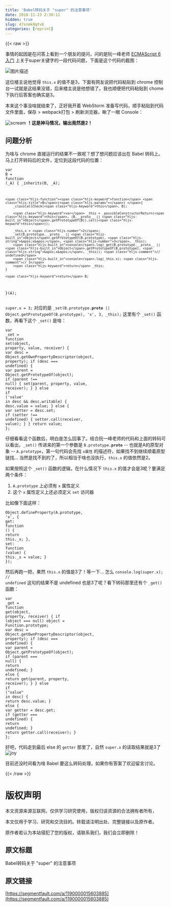 ```yaml
---
title: 'Babel转码关于 "super" 的注意事项' 
date: 2018-11-23 2:30:11
hidden: true
slug: 47snmk9qtvb
categories: [reprint]
---
```


{{< raw >}}
<p>&#x4E8B;&#x60C5;&#x7684;&#x8D77;&#x56E0;&#x662F;&#x5728;&#x95EE;&#x7B54;&#x4E0A;&#x770B;&#x5230;&#x4E00;&#x4E2A;&#x670B;&#x53CB;&#x7684;&#x63D0;&#x95EE;&#xFF0C;&#x95EE;&#x7684;&#x662F;&#x962E;&#x4E00;&#x5CF0;&#x8001;&#x5E08; <a href="http://es6.ruanyifeng.com" rel="nofollow noreferrer" target="_blank">ECMAScript 6 &#x5165;&#x95E8;</a> &#x4E0A;&#x5173;&#x4E8E;super&#x5173;&#x952E;&#x5B57;&#x7684;&#x4E00;&#x6BB5;&#x4EE3;&#x7801;&#x95EE;&#x9898;&#xFF0C;&#x4E0B;&#x9762;&#x662F;&#x8FD9;&#x4E2A;&#x4EE3;&#x7801;&#x7684;&#x622A;&#x56FE;&#xFF1A;</p><p><span class="img-wrap"><img data-src="/img/bVbdC3Z?w=621&amp;h=477" src="https://static.alili.tech/img/bVbdC3Z?w=621&amp;h=477" alt="&#x56FE;&#x7247;&#x63CF;&#x8FF0;" title="&#x56FE;&#x7247;&#x63CF;&#x8FF0;" style="cursor:pointer;display:inline"></span></p><p>&#x8FD9;&#x4F4D;&#x697C;&#x4E3B;&#x8BF4;&#x4ED6;&#x89C9;&#x5F97; <code>this.x</code> &#x7684;&#x503C;&#x4E0D;&#x662F;3&#xFF0C;&#x4E0B;&#x9762;&#x6709;&#x7F51;&#x53CB;&#x8BF4;&#x628A;&#x4EE3;&#x7801;&#x7C98;&#x8D34;&#x5230; chrome &#x63A7;&#x5236;&#x53F0;&#x4E00;&#x8BD5;&#x5C31;&#x662F;&#x8FD9;&#x7ED3;&#x679C;&#x6CA1;&#x9519;&#xFF0C;&#x540E;&#x6765;&#x697C;&#x4E3B;&#x8BF4;&#x662F;&#x4ED6;&#x60F3;&#x9519;&#x4E86;&#x3002;&#x6211;&#x4E5F;&#x987A;&#x4FBF;&#x628A;&#x4EE3;&#x7801;&#x7C98;&#x8D34;&#x5230; chome &#x4E0B;&#x6267;&#x884C;&#x540E;&#x7B54;&#x6848;&#x4E5F;&#x786E;&#x5B9E;&#x662F;3&#x3002;</p><p>&#x672C;&#x6765;&#x8FD9;&#x4E2A;&#x4E8B;&#x6CA1;&#x5565;&#x5C31;&#x7ED3;&#x675F;&#x4E86;&#xFF0C;&#x6B63;&#x597D;&#x6211;&#x5F00;&#x7740; WebStorm &#x51C6;&#x5907;&#x5199;&#x4EE3;&#x7801;&#xFF0C;&#x987A;&#x624B;&#x7C98;&#x8D34;&#x5230;&#x4EE3;&#x7801;&#x6587;&#x4EF6;&#x91CC;&#x9762;&#xFF0C;&#x4FDD;&#x5B58; &gt; webpack&#x6253;&#x5305; &gt; &#x5237;&#x65B0;&#x6D4F;&#x89C8;&#x5668;&#xFF0C;&#x7785;&#x4E86;&#x4E00;&#x773C; Console&#xFF1A;</p><p><img src="https://static.alili.techundefined" class="emoji" alt="scream" title="scream"> <strong>&#xFF01;&#x8FD9;&#x662F;&#x795E;&#x9A6C;&#x60C5;&#x51B5;&#xFF0C;&#x8F93;&#x51FA;&#x7ADF;&#x7136;&#x662F;2&#xFF01;</strong></p><h2 id="articleHeader0">&#x95EE;&#x9898;&#x5206;&#x6790;</h2><p>&#x4E3A;&#x5565;&#x4E0E; chrome &#x76F4;&#x63A5;&#x8FD0;&#x884C;&#x7684;&#x7ED3;&#x679C;&#x4E0D;&#x4E00;&#x81F4;&#x5462;&#xFF1F;&#x60F3;&#x4E86;&#x60F3;&#x95EE;&#x9898;&#x5E94;&#x8BE5;&#x51FA;&#x5728; Babel &#x8F6C;&#x7801;&#x4E0A;&#x3002;&#x9A6C;&#x4E0A;&#x6253;&#x5F00;&#x8F6C;&#x7801;&#x540E;&#x7684;&#x6587;&#x4EF6;&#xFF0C;&#x5B9A;&#x4F4D;&#x5230;&#x8FD9;&#x6BB5;&#x4EE3;&#x7801;&#x7684;&#x4F4D;&#x7F6E;&#xFF1A;</p><div class="widget-codetool" style="display:none"><div class="widget-codetool--inner"><span class="selectCode code-tool" data-toggle="tooltip" data-placement="top" title="" data-original-title="&#x5168;&#x9009;"></span> <span type="button" class="copyCode code-tool" data-toggle="tooltip" data-placement="top" data-clipboard-text="var B = function (_A) {
    _inherits(B, _A);

    function B() {
        _classCallCheck(this, B);

        var _this = _possibleConstructorReturn(this, (B.__proto__ || Object.getPrototypeOf(B)).call(this));

        _this.x = 2;
        _set(B.prototype.__proto__ || Object.getPrototypeOf(B.prototype), &apos;x&apos;, 3, _this);
        console.log(_get(B.prototype.__proto__ || Object.getPrototypeOf(B.prototype), &apos;x&apos;, _this)); // undefined
        console.log(_this.x); // 3
        return _this;
    }

    return B;
}(A);" title="" data-original-title="&#x590D;&#x5236;"></span> <span type="button" class="saveToNote code-tool" data-toggle="tooltip" data-placement="top" title="" data-original-title="&#x653E;&#x8FDB;&#x7B14;&#x8BB0;"></span></div></div><pre class="javascript hljs"><code class="javascript"><span class="hljs-keyword">var</span> B = <span class="hljs-function"><span class="hljs-keyword">function</span> (<span class="hljs-params">_A</span>) </span>{
    _inherits(B, _A);

    <span class="hljs-function"><span class="hljs-keyword">function</span> <span class="hljs-title">B</span>(<span class="hljs-params"></span>) </span>{
        _classCallCheck(<span class="hljs-keyword">this</span>, B);

        <span class="hljs-keyword">var</span> _this = _possibleConstructorReturn(<span class="hljs-keyword">this</span>, (B.__proto__ || <span class="hljs-built_in">Object</span>.getPrototypeOf(B)).call(<span class="hljs-keyword">this</span>));

        _this.x = <span class="hljs-number">2</span>;
        _set(B.prototype.__proto__ || <span class="hljs-built_in">Object</span>.getPrototypeOf(B.prototype), <span class="hljs-string">&apos;x&apos;</span>, <span class="hljs-number">3</span>, _this);
        <span class="hljs-built_in">console</span>.log(_get(B.prototype.__proto__ || <span class="hljs-built_in">Object</span>.getPrototypeOf(B.prototype), <span class="hljs-string">&apos;x&apos;</span>, _this)); <span class="hljs-comment">// undefined</span>
        <span class="hljs-built_in">console</span>.log(_this.x); <span class="hljs-comment">// 3</span>
        <span class="hljs-keyword">return</span> _this;
    }

    <span class="hljs-keyword">return</span> B;
}(A);</code></pre><p><code>super.x = 3;</code> &#x5BF9;&#x5E94;&#x7684;&#x662F; <code>_set(B.prototype.__proto__ || Object.getPrototypeOf(B.prototype), &apos;x&apos;, 3, _this);</code> &#x8FD9;&#x91CC;&#x6709;&#x4E2A; <code>_set()</code> &#x51FD;&#x6570;&#xFF0C;&#x518D;&#x770B;&#x4E0B;&#x8FD9;&#x4E2A; <code>_set()</code> &#x662F;&#x5565;&#xFF1A;</p><div class="widget-codetool" style="display:none"><div class="widget-codetool--inner"><span class="selectCode code-tool" data-toggle="tooltip" data-placement="top" title="" data-original-title="&#x5168;&#x9009;"></span> <span type="button" class="copyCode code-tool" data-toggle="tooltip" data-placement="top" data-clipboard-text="var _set = function set(object, property, value, receiver) {
    var desc = Object.getOwnPropertyDescriptor(object, property);
    if (desc === undefined) {
        var parent = Object.getPrototypeOf(object);
        if (parent !== null) {
            set(parent, property, value, receiver);
        }
    } else if (&apos;value&apos; in desc &amp;&amp; desc.writable) {
        desc.value = value;
    } else {
        var setter = desc.set;
        if (setter !== undefined) {
            setter.call(receiver, value);
        }
    }
    return value;
};" title="" data-original-title="&#x590D;&#x5236;"></span> <span type="button" class="saveToNote code-tool" data-toggle="tooltip" data-placement="top" title="" data-original-title="&#x653E;&#x8FDB;&#x7B14;&#x8BB0;"></span></div></div><pre class="javascript hljs"><code class="javascript"><span class="hljs-keyword">var</span> _set = <span class="hljs-function"><span class="hljs-keyword">function</span> <span class="hljs-title">set</span>(<span class="hljs-params">object, property, value, receiver</span>) </span>{
    <span class="hljs-keyword">var</span> desc = <span class="hljs-built_in">Object</span>.getOwnPropertyDescriptor(object, property);
    <span class="hljs-keyword">if</span> (desc === <span class="hljs-literal">undefined</span>) {
        <span class="hljs-keyword">var</span> parent = <span class="hljs-built_in">Object</span>.getPrototypeOf(object);
        <span class="hljs-keyword">if</span> (parent !== <span class="hljs-literal">null</span>) {
            set(parent, property, value, receiver);
        }
    } <span class="hljs-keyword">else</span> <span class="hljs-keyword">if</span> (<span class="hljs-string">&apos;value&apos;</span> <span class="hljs-keyword">in</span> desc &amp;&amp; desc.writable) {
        desc.value = value;
    } <span class="hljs-keyword">else</span> {
        <span class="hljs-keyword">var</span> setter = desc.set;
        <span class="hljs-keyword">if</span> (setter !== <span class="hljs-literal">undefined</span>) {
            setter.call(receiver, value);
        }
    }
    <span class="hljs-keyword">return</span> value;
};</code></pre><p>&#x4ED4;&#x7EC6;&#x770B;&#x770B;&#x8FD9;&#x4E2A;&#x51FD;&#x6570;&#x540E;&#xFF0C;&#x660E;&#x767D;&#x662F;&#x600E;&#x4E48;&#x56DE;&#x4E8B;&#x4E86;&#x3002;&#x7ED3;&#x5408;&#x962E;&#x4E00;&#x5CF0;&#x8001;&#x5E08;&#x7684;&#x4EE3;&#x7801;&#x548C;&#x4E0A;&#x9762;&#x7684;&#x8F6C;&#x7801;&#x53EF;&#x4EE5;&#x770B;&#x51FA;&#xFF0C;<code>_set()</code> &#x4F20;&#x8FDB;&#x6765;&#x7684;&#x7B2C;&#x4E00;&#x4E2A;&#x53C2;&#x6570;&#x662F; <code>B.prototype.__proto__</code> -- &#x4E5F;&#x5C31;&#x662F;A&#x7684;&#x539F;&#x578B;&#x5BF9;&#x8C61; -- <code>A.prototype</code>&#xFF0C;&#x7B2C;&#x4E00;&#x53E5;&#x4EE3;&#x7801;&#x4F1A;&#x5148;&#x627E; <code>x&#x5C5E;&#x6027;</code> &#x7684;&#x63CF;&#x8FF0;&#x7B26;&#xFF0C;&#x5982;&#x679C;&#x627E;&#x4E0D;&#x5230;&#x7EE7;&#x7EED;&#x987A;&#x7740;&#x539F;&#x578B;&#x94FE;&#x627E;... &#x5F53;&#x7136;&#x662F;&#x627E;&#x4E0D;&#x5230;&#x7684;&#x4E86;&#xFF0C;&#x6240;&#x4EE5;&#x76F8;&#x5F53;&#x4E8E;&#x5565;&#x4E5F;&#x6CA1;&#x6267;&#x884C;&#xFF0C;<code>this.x</code> &#x7684;&#x503C;&#x4F9D;&#x7136;&#x662F;2&#x3002;</p><p>&#x5982;&#x679C;&#x6309;&#x7167;&#x8FD9;&#x4E2A; <code>_set()</code> &#x51FD;&#x6570;&#x7684;&#x903B;&#x8F91;&#xFF0C;&#x5728;&#x4EC0;&#x4E48;&#x60C5;&#x51B5;&#x4E0B; <code>this.x</code> &#x7684;&#x503C;&#x624D;&#x4F1A;&#x662F;3&#x5462;&#xFF1F;&#x8981;&#x6EE1;&#x8DB3;&#x4E24;&#x4E2A;&#x6761;&#x4EF6;&#xFF1A;</p><ol><li><code>A.prototype</code> &#x4E0A;&#x5FC5;&#x987B;&#x6709; <code>x</code> &#x5C5E;&#x6027;&#x5B9A;&#x4E49;</li><li>&#x8FD9;&#x4E2A; <code>x</code> &#x5C5E;&#x6027;&#x5B9A;&#x4E49;&#x4E0A;&#x8FD8;&#x5FC5;&#x987B;&#x5B9A;&#x4E49; <code>set</code> &#x8BBF;&#x95EE;&#x5668;</li></ol><p>&#x6BD4;&#x5982;&#x50CF;&#x4E0B;&#x9762;&#x8FD9;&#x6837;&#xFF1A;</p><div class="widget-codetool" style="display:none"><div class="widget-codetool--inner"><span class="selectCode code-tool" data-toggle="tooltip" data-placement="top" title="" data-original-title="&#x5168;&#x9009;"></span> <span type="button" class="copyCode code-tool" data-toggle="tooltip" data-placement="top" data-clipboard-text="Object.defineProperty(A.prototype, &apos;x&apos;, {
    get: function () {
        return this._x;
    },
    set: function (value) {
        this._x = value;
    }
});" title="" data-original-title="&#x590D;&#x5236;"></span> <span type="button" class="saveToNote code-tool" data-toggle="tooltip" data-placement="top" title="" data-original-title="&#x653E;&#x8FDB;&#x7B14;&#x8BB0;"></span></div></div><pre class="javascript hljs"><code class="javascript"><span class="hljs-built_in">Object</span>.defineProperty(A.prototype, <span class="hljs-string">&apos;x&apos;</span>, {
    <span class="hljs-attr">get</span>: <span class="hljs-function"><span class="hljs-keyword">function</span> (<span class="hljs-params"></span>) </span>{
        <span class="hljs-keyword">return</span> <span class="hljs-keyword">this</span>._x;
    },
    <span class="hljs-attr">set</span>: <span class="hljs-function"><span class="hljs-keyword">function</span> (<span class="hljs-params">value</span>) </span>{
        <span class="hljs-keyword">this</span>._x = value;
    }
});</code></pre><p>&#x7136;&#x540E;&#x518D;&#x8DD1;&#x4E00;&#x628A;&#xFF0C;&#x679C;&#x7136; <code>this.x</code> &#x7684;&#x503C;&#x662F;3&#x4E86;&#xFF01;&#x7B49;&#x4E00;&#x4E0B;... &#x600E;&#x4E48; <code>console.log(super.x); // undefined</code> &#x8FD9;&#x53E5;&#x7684;&#x7ED3;&#x679C;&#x4E0D;&#x662F; undefined &#x4E5F;&#x662F;3&#x4E86;&#x5462;&#xFF1F;&#x770B;&#x4E0B;&#x8F6C;&#x7801;&#x90A3;&#x91CC;&#x8FD8;&#x6709;&#x4E2A; <code>_get()</code> &#x51FD;&#x6570;&#xFF1A;</p><div class="widget-codetool" style="display:none"><div class="widget-codetool--inner"><span class="selectCode code-tool" data-toggle="tooltip" data-placement="top" title="" data-original-title="&#x5168;&#x9009;"></span> <span type="button" class="copyCode code-tool" data-toggle="tooltip" data-placement="top" data-clipboard-text="var _get = function get(object, property, receiver) {
    if (object === null) object = Function.prototype;
    var desc = Object.getOwnPropertyDescriptor(object, property);
    if (desc === undefined) {
        var parent = Object.getPrototypeOf(object);
        if (parent === null) {
            return undefined;
        } else {
            return get(parent, property, receiver);
        }
    } else if (&quot;value&quot; in desc) {
        return desc.value;
    } else {
        var getter = desc.get;
        if (getter === undefined) {
            return undefined;
        }
        return getter.call(receiver);
    }
};" title="" data-original-title="&#x590D;&#x5236;"></span> <span type="button" class="saveToNote code-tool" data-toggle="tooltip" data-placement="top" title="" data-original-title="&#x653E;&#x8FDB;&#x7B14;&#x8BB0;"></span></div></div><pre class="javascript hljs"><code class="javascript"><span class="hljs-keyword">var</span> _get = <span class="hljs-function"><span class="hljs-keyword">function</span> <span class="hljs-title">get</span>(<span class="hljs-params">object, property, receiver</span>) </span>{
    <span class="hljs-keyword">if</span> (object === <span class="hljs-literal">null</span>) object = <span class="hljs-built_in">Function</span>.prototype;
    <span class="hljs-keyword">var</span> desc = <span class="hljs-built_in">Object</span>.getOwnPropertyDescriptor(object, property);
    <span class="hljs-keyword">if</span> (desc === <span class="hljs-literal">undefined</span>) {
        <span class="hljs-keyword">var</span> parent = <span class="hljs-built_in">Object</span>.getPrototypeOf(object);
        <span class="hljs-keyword">if</span> (parent === <span class="hljs-literal">null</span>) {
            <span class="hljs-keyword">return</span> <span class="hljs-literal">undefined</span>;
        } <span class="hljs-keyword">else</span> {
            <span class="hljs-keyword">return</span> get(parent, property, receiver);
        }
    } <span class="hljs-keyword">else</span> <span class="hljs-keyword">if</span> (<span class="hljs-string">&quot;value&quot;</span> <span class="hljs-keyword">in</span> desc) {
        <span class="hljs-keyword">return</span> desc.value;
    } <span class="hljs-keyword">else</span> {
        <span class="hljs-keyword">var</span> getter = desc.get;
        <span class="hljs-keyword">if</span> (getter === <span class="hljs-literal">undefined</span>) {
            <span class="hljs-keyword">return</span> <span class="hljs-literal">undefined</span>;
        }
        <span class="hljs-keyword">return</span> getter.call(receiver);
    }
};</code></pre><p>&#x597D;&#x5427;&#xFF0C;&#x4EE3;&#x7801;&#x8D70;&#x5230;&#x6700;&#x540E; else &#x7684; <code>getter</code> &#x90A3;&#x91CC;&#x4E86;&#xFF0C;&#x81EA;&#x7136; <code>super.x</code> &#x7684;&#x8BFB;&#x53D6;&#x7ED3;&#x679C;&#x5C31;&#x662F;3&#x4E86; <img src="https://static.alili.techundefined" class="emoji" alt="joy" title="joy"></p><p>&#x76EE;&#x524D;&#x8FD8;&#x6CA1;&#x65F6;&#x95F4;&#x770B;&#x4E3A;&#x5565; Babel &#x8981;&#x8FD9;&#x4E48;&#x8F6C;&#x7801;&#x5904;&#x7406;&#xFF0C;&#x5982;&#x679C;&#x4F60;&#x6709;&#x7B54;&#x6848;&#x4E86;&#x6B22;&#x8FCE;&#x7559;&#x8A00;&#x8BA8;&#x8BBA;&#x3002;</p>
{{< /raw >}}

# 版权声明
本文资源来源互联网，仅供学习研究使用，版权归该资源的合法拥有者所有，

本文仅用于学习、研究和交流目的。转载请注明出处、完整链接以及原作者。

原作者若认为本站侵犯了您的版权，请联系我们，我们会立即删除！

## 原文标题
Babel转码关于 "super" 的注意事项

## 原文链接
[https://segmentfault.com/a/1190000015603885](https://segmentfault.com/a/1190000015603885)

